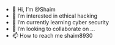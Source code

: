 - 👋 Hi, I’m @Shaim
- 👀 I’m interested in ethical hacking
- 🌱 I’m currently learning cyber security 
- 💞️ I’m looking to collaborate on ...
- 📫 How to reach me shaim8930

<!---
Shaim8930/Shaim8930 is a ✨ special ✨ repository because its `README.md` (this file) appears on your GitHub profile.
You can click the Preview link to take a look at your changes.
--->
